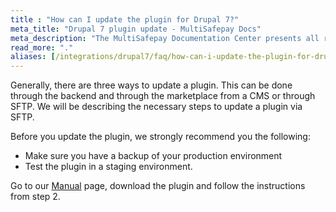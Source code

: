 ```yaml
---
title : "How can I update the plugin for Drupal 7?"
meta_title: "Drupal 7 plugin update - MultiSafepay Docs"
meta_description: "The MultiSafepay Documentation Center presents all relevant information about our Plugins and API. You can also find support pages for payment methods, tools and general questions as well as the contact details of our Support and Integration Teams."
read_more: "."
aliases: [/integrations/drupal7/faq/how-can-i-update-the-plugin-for-drupal7/]
---
```


Generally, there are three ways to update a plugin. This can be done through the backend and through the marketplace from a CMS or through SFTP. We will be describing the necessary steps to update a plugin via SFTP.

Before you update the plugin, we strongly recommend you the following:

* Make sure you have a backup of your production environment
* Test the plugin in a staging environment.

Go to our [Manual](/integrations/drupal7/manual) page, download the plugin and follow the instructions from step 2.